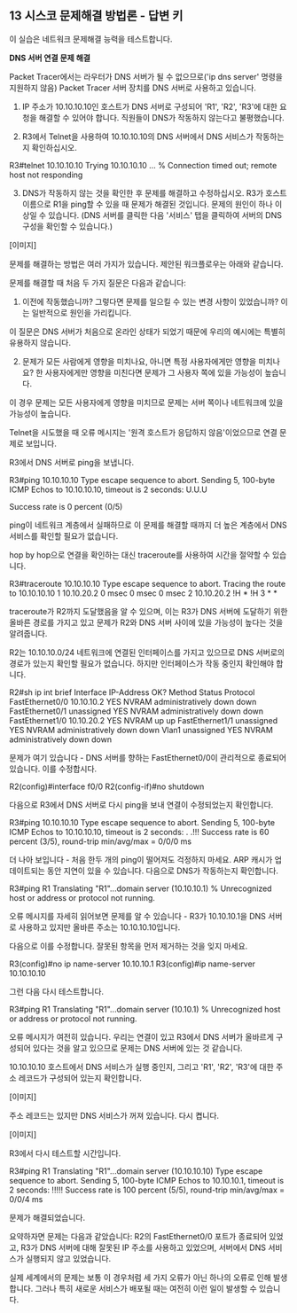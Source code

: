 ## 13 시스코 문제해결 방법론 - 답변 키

이 실습은 네트워크 문제해결 능력을 테스트합니다.

**DNS 서버 연결 문제 해결**

Packet Tracer에서는 라우터가 DNS 서버가 될 수 없으므로('ip dns server' 명령을 지원하지 않음) Packet Tracer 서버 장치를 DNS 서버로 사용하고 있습니다.

1) IP 주소가 10.10.10.10인 호스트가 DNS 서버로 구성되어 'R1', 'R2', 'R3'에 대한 요청을 해결할 수 있어야 합니다. 직원들이 DNS가 작동하지 않는다고 불평했습니다.

2) R3에서 Telnet을 사용하여 10.10.10.10의 DNS 서버에서 DNS 서비스가 작동하는지 확인하십시오.

R3#telnet 10.10.10.10
Trying 10.10.10.10 ...
% Connection timed out; remote host not responding

3) DNS가 작동하지 않는 것을 확인한 후 문제를 해결하고 수정하십시오. R3가 호스트 이름으로 R1을 ping할 수 있을 때 문제가 해결된 것입니다. 문제의 원인이 하나 이상일 수 있습니다.
(DNS 서버를 클릭한 다음 '서비스' 탭을 클릭하여 서버의 DNS 구성을 확인할 수 있습니다.)

[이미지]

문제를 해결하는 방법은 여러 가지가 있습니다. 제안된 워크플로우는 아래와 같습니다.

문제를 해결할 때 처음 두 가지 질문은 다음과 같습니다:
1. 이전에 작동했습니까? 그렇다면 문제를 일으킬 수 있는 변경 사항이 있었습니까? 이는 일반적으로 원인을 가리킵니다.

이 질문은 DNS 서버가 처음으로 온라인 상태가 되었기 때문에 우리의 예시에는 특별히 유용하지 않습니다.

2. 문제가 모든 사람에게 영향을 미치나요, 아니면 특정 사용자에게만 영향을 미치나요? 한 사용자에게만 영향을 미친다면 문제가 그 사용자 쪽에 있을 가능성이 높습니다.

이 경우 문제는 모든 사용자에게 영향을 미치므로 문제는 서버 쪽이나 네트워크에 있을 가능성이 높습니다.

Telnet을 시도했을 때 오류 메시지는 '원격 호스트가 응답하지 않음'이었으므로 연결 문제로 보입니다.

R3에서 DNS 서버로 ping을 보냅니다.

R3#ping 10.10.10.10
Type escape sequence to abort.
Sending 5, 100-byte ICMP Echos to 10.10.10.10, timeout is 2 seconds:
U.U.U

Success rate is 0 percent (0/5)

ping이 네트워크 계층에서 실패하므로 이 문제를 해결할 때까지 더 높은 계층에서 DNS 서비스를 확인할 필요가 없습니다.

hop by hop으로 연결을 확인하는 대신 traceroute를 사용하여 시간을 절약할 수 있습니다.

R3#traceroute 10.10.10.10
Type escape sequence to abort.
Tracing the route to 10.10.10.10
1 10.10.20.2 0 msec 0 msec 0 msec
2 10.10.20.2 !H * !H
3 * *

traceroute가 R2까지 도달했음을 알 수 있으며, 이는 R3가 DNS 서버에 도달하기 위한 올바른 경로를 가지고 있고 문제가 R2와 DNS 서버 사이에 있을 가능성이 높다는 것을 알려줍니다.

R2는 10.10.10.0/24 네트워크에 연결된 인터페이스를 가지고 있으므로 DNS 서버로의 경로가 있는지 확인할 필요가 없습니다. 하지만 인터페이스가 작동 중인지 확인해야 합니다.

R2#sh ip int brief
Interface                  IP-Address      OK? Method Status                Protocol
FastEthernet0/0            10.10.10.2      YES NVRAM  administratively down down
FastEthernet0/1            unassigned      YES NVRAM  administratively down down
FastEthernet1/0            10.10.20.2      YES NVRAM  up                    up
FastEthernet1/1            unassigned      YES NVRAM  administratively down down
Vlan1                      unassigned      YES NVRAM  administratively down down

문제가 여기 있습니다 - DNS 서버를 향하는 FastEthernet0/0이 관리적으로 종료되어 있습니다. 이를 수정합시다.

R2(config)#interface f0/0
R2(config-if)#no shutdown

다음으로 R3에서 DNS 서버로 다시 ping을 보내 연결이 수정되었는지 확인합니다.

R3#ping 10.10.10.10
Type escape sequence to abort.
Sending 5, 100-byte ICMP Echos to 10.10.10.10, timeout is 2 seconds:
. .!!!
Success rate is 60 percent (3/5), round-trip min/avg/max = 0/0/0 ms

더 나아 보입니다 - 처음 한두 개의 ping이 떨어져도 걱정하지 마세요. ARP 캐시가 업데이트되는 동안 지연이 있을 수 있습니다. 다음으로 DNS가 작동하는지 확인합니다.

R3#ping R1
Translating "R1"...domain server (10.10.10.1)
% Unrecognized host or address or protocol not running.

오류 메시지를 자세히 읽어보면 문제를 알 수 있습니다 - R3가 10.10.10.1을 DNS 서버로 사용하고 있지만 올바른 주소는 10.10.10.10입니다.

다음으로 이를 수정합니다. 잘못된 항목을 먼저 제거하는 것을 잊지 마세요.

R3(config)#no ip name-server 10.10.10.1
R3(config)#ip name-server 10.10.10.10

그런 다음 다시 테스트합니다.

R3#ping R1
Translating "R1"...domain server (10.10.1)
% Unrecognized host or address or protocol not running.

오류 메시지가 여전히 있습니다. 우리는 연결이 있고 R3에서 DNS 서버가 올바르게 구성되어 있다는 것을 알고 있으므로 문제는 DNS 서버에 있는 것 같습니다.

10.10.10.10 호스트에서 DNS 서비스가 실행 중인지, 그리고 'R1', 'R2', 'R3'에 대한 주소 레코드가 구성되어 있는지 확인합니다.

[이미지]

주소 레코드는 있지만 DNS 서비스가 꺼져 있습니다. 다시 켭니다.

[이미지]

R3에서 다시 테스트할 시간입니다.

R3#ping R1
Translating "R1"...domain server (10.10.10.10)
Type escape sequence to abort.
Sending 5, 100-byte ICMP Echos to 10.10.10.1, timeout is 2 seconds:
!!!!!
Success rate is 100 percent (5/5), round-trip min/avg/max = 0/0/4 ms

문제가 해결되었습니다.

요약하자면 문제는 다음과 같았습니다: R2의 FastEthernet0/0 포트가 종료되어 있었고, R3가 DNS 서버에 대해 잘못된 IP 주소를 사용하고 있었으며, 서버에서 DNS 서비스가 실행되지 않고 있었습니다.

실제 세계에서의 문제는 보통 이 경우처럼 세 가지 오류가 아닌 하나의 오류로 인해 발생합니다. 그러나 특히 새로운 서비스가 배포될 때는 여전히 이런 일이 발생할 수 있습니다.
